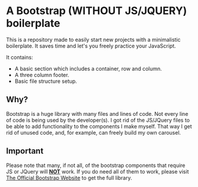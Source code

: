 # <b>A Bootstrap (WITHOUT JS/JQUERY) boilerplate</b>
This is a repository made to easily start new projects with a minimalistic boilerplate. It saves time and let's you freely practice your JavaScript.

It contains:
<uL>
<li>A basic section which includes a container, row and column.</li>
<li>A three column footer.</li>
<li>Basic file structure setup.</li>
</ul>

## <b>Why?</b>
Bootstrap is a huge library with many files and lines of code. Not every line of code is being used by the developer(s). I got rid of the JS/JQuery files to be able to add functionality to the components I make myself. That way I get rid of unused code, and, for example, can freely build my own carousel.

## <b>Important</b>
Please note that many, if not all, of the bootstrap components that require JS or JQuery will <u><b>NOT</b></u> work. If you do need all of them to work, please visit <a href="https://getbootstrap.com/" target="blank">The Official Bootstrap Website</a> to get the full library.
